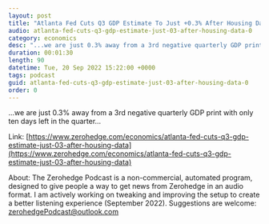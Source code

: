 ```yaml
---
layout: post
title: "Atlanta Fed Cuts Q3 GDP Estimate To Just +0.3% After Housing Data  "
audio: atlanta-fed-cuts-q3-gdp-estimate-just-03-after-housing-data-0
category: economics
desc: "...we are just 0.3% away from a 3rd negative quarterly GDP print with only ten days left in the quarter..."
duration: 00:01:30
length: 90
datetime: Tue, 20 Sep 2022 15:22:00 +0000
tags: podcast
guid: atlanta-fed-cuts-q3-gdp-estimate-just-03-after-housing-data-0
order: 0
---
```

...we are just 0.3% away from a 3rd negative quarterly GDP print with only ten days left in the quarter...

Link: [https://www.zerohedge.com/economics/atlanta-fed-cuts-q3-gdp-estimate-just-03-after-housing-data](https://www.zerohedge.com/economics/atlanta-fed-cuts-q3-gdp-estimate-just-03-after-housing-data)

About: The Zerohedge Podcast is a non-commercial, automated program, designed to give people a way to get news from Zerohedge in an audio format.  I am actively working on tweaking and improving the setup to create a better listening experience (September 2022).  Suggestions are welcome: [zerohedgePodcast@outlook.com](mailto:zerohedgePodcast@outlook.com)